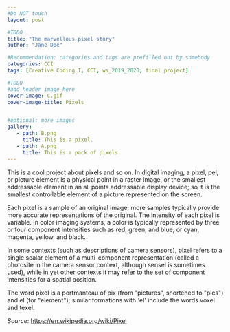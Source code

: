 ```yaml
---
#Do NOT touch
layout: post

#TODO
title: "The marvellous pixel story"
author: "Jane Doe"

#Recommendation: categories and tags are prefilled out by somebody
categories: CCI
tags: [Creative Coding I, CCI, ws_2019_2020, final project]

#TODO 
#add header image here 
cover-image: C.gif
cover-image-title: Pixels


#optional: more images
gallery:
   - path: B.png
     title: This is a pixel.
   - path: A.png
     title: This is a pack of pixels. 
---
```


<!-- #TODO -->

This is a cool project about pixels and so on. In digital imaging, a pixel, pel, or picture element is a physical point in a raster image, or the smallest addressable element in an all points addressable display device; so it is the smallest controllable element of a picture represented on the screen.

Each pixel is a sample of an original image; more samples typically provide more accurate representations of the original. The intensity of each pixel is variable. In color imaging systems, a color is typically represented by three or four component intensities such as red, green, and blue, or cyan, magenta, yellow, and black.

In some contexts (such as descriptions of camera sensors), pixel refers to a single scalar element of a multi-component representation (called a photosite in the camera sensor context, although sensel is sometimes used), while in yet other contexts it may refer to the set of component intensities for a spatial position.

The word pixel is a portmanteau of pix (from "pictures", shortened to "pics") and el (for "element"); similar formations with 'el' include the words voxel and texel.

_Source_: https://en.wikipedia.org/wiki/Pixel